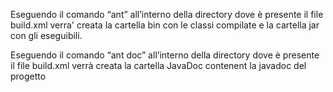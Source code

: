 ﻿
Eseguendo il comando “ant” all’interno della directory dove è presente il file build.xml verra' creata 
la cartella bin con le classi compilate e la cartella jar con gli eseguibili.



Eseguendo il comando “ant doc” all’interno della directory dove è presente il file build.xml verrà creata 
la cartella JavaDoc contenent la javadoc del progetto